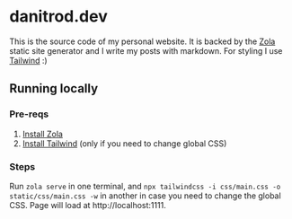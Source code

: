 # danitrod.dev

This is the source code of my personal website. It is backed by the
[Zola](https://github.com/getzola/zola) static site generator and I write my posts with markdown.
For styling I use [Tailwind](https://tailwindcss.com/) :)

## Running locally

### Pre-reqs

1. [Install Zola](https://www.getzola.org/documentation/getting-started/installation/)
2. [Install Tailwind](https://tailwindcss.com/docs/installation) (only if you need to change global CSS)

### Steps

Run `zola serve` in one terminal, and `npx tailwindcss -i css/main.css -o static/css/main.css -w` in
another in case you need to change the global CSS. Page will load at http://localhost:1111.
